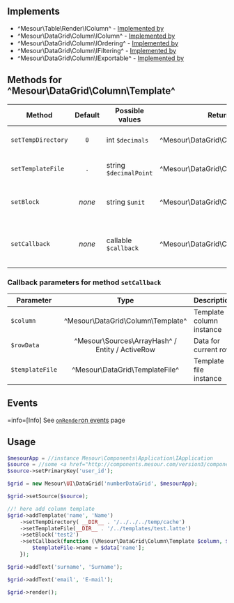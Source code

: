 ## Implements
- ^Mesour\Table\Render\IColumn^ - [Implemented by](/version3/column/#interface-mesour-table-render-icolumn)
- ^Mesour\DataGrid\Column\IColumn^ - [Implemented by](/version3/column/#interface-mesour-datagrid-column-icolumn)
- ^Mesour\DataGrid\Column\IOrdering^ - [Implemented by](/version3/column/#interface-mesour-datagrid-column-iordering)
- ^Mesour\DataGrid\Column\IFiltering^ - [Implemented by](/version3/column/#interface-mesour-datagrid-column-ifiltering)
- ^Mesour\DataGrid\Column\IExportable^ - [Implemented by](/version3/column/#interface-mesour-datagrid-column-iexportable)

## Methods for ^Mesour\DataGrid\Column\Template^

| Method             | Default | Possible values        | Returns                           | Required | Description                                    |
|--------------------|:-------:|------------------------|-----------------------------------|----------|------------------------------------------------|
| `setTempDirectory` |   `0`   | int `$decimals`        | ^Mesour\DataGrid\Column\Template^ | **yes**  | Path to writable temp dir                      |
| `setTemplateFile`  |   `.`   | string `$decimalPoint` | ^Mesour\DataGrid\Column\Template^ | **yes**  | Path to template file                          |
| `setBlock`         |  *none* | string `$unit`         | ^Mesour\DataGrid\Column\Template^ | no       | Specify block in your template                 |
| `setCallback`      |  *none* | callable `$callback`   | ^Mesour\DataGrid\Column\Template^ | no       | Can add variables to template in this callback |

### Callback parameters for method `setCallback`

| Parameter       |                       Type                      | Description              |
|-----------------|:-----------------------------------------------:|--------------------------|
| `$column`       |        ^Mesour\DataGrid\Column\Template^        | Template column instance |
| `$rowData`      | ^Mesour\Sources\ArrayHash^ / Entity / ActiveRow | Data for current row     |
| `$templateFile` |          ^Mesour\DataGrid\TemplateFile^         | Template file instance   |

## Events

=info=[Info] See [`onRender`on events](/version3/rendering/events/#event-onrender-on-mesour-datagrid-column-icolumn) page

## Usage

```php
$mesourApp = //instance Mesour\Components\Application\IApplication
$source = //some <a href="http://components.mesour.com/version3/component/sources/" target="_blank">data source</a> or two-dimensional array
$source->setPrimaryKey('user_id');

$grid = new Mesour\UI\DataGrid('numberDataGrid', $mesourApp);

$grid->setSource($source);

//! here add column template
$grid->addTemplate('name', 'Name')
    ->setTempDirectory( __DIR__ . '/../../../temp/cache')
    ->setTemplateFile(__DIR__ . '/../templates/test.latte')
    ->setBlock('test2')
    ->setCallback(function (\Mesour\DataGrid\Column\Template $column, $data, \Mesour\DataGrid\TemplateFile $templateFile) {
        $templateFile->name = $data['name'];
    });

$grid->addText('surname', 'Surname');

$grid->addText('email', 'E-mail');

$grid->render();
```